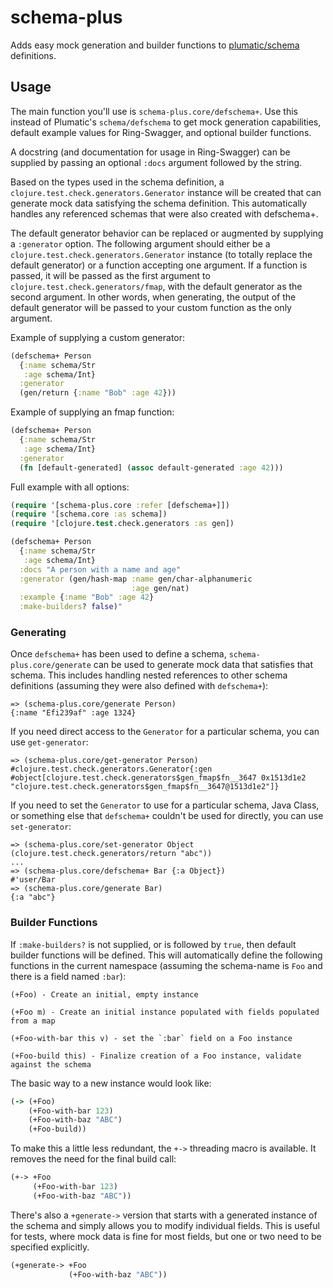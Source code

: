 # schema-plus
Adds easy mock generation and builder functions to [plumatic/schema](https://github.com/plumatic/schema) definitions.

## Usage

The main function you'll use is `schema-plus.core/defschema+`. Use this instead of Plumatic's `schema/defschema` to get mock generation capabilities, default example values for Ring-Swagger, and optional builder functions.

A docstring (and documentation for usage in Ring-Swagger) can be supplied by passing an optional `:docs` argument followed by the string.

Based on the types used in the schema definition, a `clojure.test.check.generators.Generator` instance will be created that can generate mock data satisfying the schema definition. This automatically handles any referenced schemas that were also created with defschema+.

The default generator behavior can be replaced or augmented by supplying a `:generator` option. The following argument should either be a `clojure.test.check.generators.Generator` instance (to totally replace the default generator) or a function accepting one argument. If a function is passed, it will be passed as the first argument to `clojure.test.check.generators/fmap`, with the default generator as the second argument. In other words, when generating, the output of the default generator will be passed to your custom function as the only argument.

Example of supplying a custom generator:

```clojure
(defschema+ Person
  {:name schema/Str
   :age schema/Int}
  :generator
  (gen/return {:name "Bob" :age 42}))
```

Example of supplying an fmap function:

```clojure
(defschema+ Person
  {:name schema/Str
   :age schema/Int}
  :generator
  (fn [default-generated] (assoc default-generated :age 42)))
```

Full example with all options:

```clojure
(require '[schema-plus.core :refer [defschema+]])
(require '[schema.core :as schema])
(require '[clojure.test.check.generators :as gen])

(defschema+ Person
  {:name schema/Str
   :age schema/Int}
  :docs "A person with a name and age"
  :generator (gen/hash-map :name gen/char-alphanumeric
                           :age gen/nat)
  :example {:name "Bob" :age 42}
  :make-builders? false)"
```

### Generating

Once `defschema+` has been used to define a schema, `schema-plus.core/generate` can be used to generate mock data that satisfies that schema. This includes handling nested references to other schema definitions (assuming they were also defined with `defschema+`):

```
=> (schema-plus.core/generate Person)
{:name "Efi239af" :age 1324}
```

If you need direct access to the `Generator` for a particular schema, you can use `get-generator`:

```
=> (schema-plus.core/get-generator Person)
#clojure.test.check.generators.Generator{:gen #object[clojure.test.check.generators$gen_fmap$fn__3647 0x1513d1e2 "clojure.test.check.generators$gen_fmap$fn__3647@1513d1e2"]}
```

If you need to set the `Generator` to use for a particular schema, Java Class, or something else that `defschema+` couldn't be used for directly, you can use `set-generator`:

```
=> (schema-plus.core/set-generator Object (clojure.test.check.generators/return "abc"))
...
=> (schema-plus.core/defschema+ Bar {:a Object})
#'user/Bar
=> (schema-plus.core/generate Bar)
{:a "abc"}
```

### Builder Functions

If `:make-builders?` is not supplied, or is followed by `true`, then default builder functions will be defined. This will automatically define the following functions in the current namespace (assuming the schema-name is `Foo` and there is a field named `:bar`):

```
(+Foo) - Create an initial, empty instance

(+Foo m) - Create an initial instance populated with fields populated from a map

(+Foo-with-bar this v) - set the `:bar` field on a Foo instance

(+Foo-build this) - Finalize creation of a Foo instance, validate against the schema
```

The basic way to a new instance would look like:

```clojure
(-> (+Foo)
    (+Foo-with-bar 123)
    (+Foo-with-baz "ABC")
    (+Foo-build))
```

To make this a little less redundant, the `+->` threading macro is available. It removes the need for the final build call:

```clojure
(+-> +Foo
     (+Foo-with-bar 123)
     (+Foo-with-baz "ABC"))
```

There's also a `+generate->` version that starts with a generated instance of the schema and simply allows you to modify individual fields. This is useful for tests, where mock data is fine for most fields, but one or two need to be specified explicitly.

```clojure
(+generate-> +Foo
             (+Foo-with-baz "ABC"))
```
